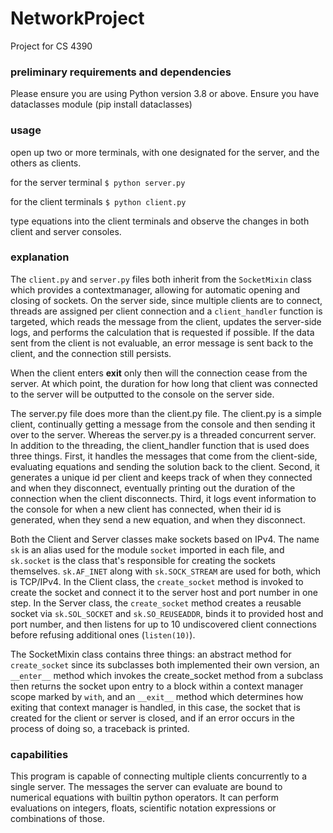 # NetworkProject
Project for CS 4390

### preliminary requirements and dependencies
Please ensure you are using Python version 3.8 or above.
Ensure you have dataclasses module (pip install dataclasses)


### usage 
open up two or more terminals, with one designated for the server, and the others as clients. 

for the server terminal `$ python server.py`

for the client terminals `$ python client.py`

type equations into the client terminals and observe the changes in both client and server consoles.<br>

### explanation
The `client.py` and `server.py` files both inherit from the `SocketMixin` class which provides a contextmanager,
allowing for automatic opening and closing of sockets. On the server side, since multiple clients are to connect,
threads are assigned per client connection and a `client_handler` function is targeted, which reads the message from the client,
updates the server-side logs, and performs the calculation that is requested if possible. If the data sent from the client is not evaluable, 
an error message is sent back to the client, and the connection still persists.<br>

When the client enters **exit** only then will the connection cease from the server. At which point, the duration for how long that client
was connected to the server will be outputted to the console on the server side.<br>

The server.py file does more than the client.py file. The client.py is a simple client, continually getting a message from the console and then
sending it over to the server. Whereas the server.py is a threaded concurrent server. In addition to the threading, the client_handler function
that is used does three things. First, it handles the messages that come from the client-side, evaluating equations and sending the solution back
to the client. Second, it generates a unique id per client and keeps track of when they connected and when they disconnect, eventually printing out 
the duration of the connection when the client disconnects. Third, it logs event information to the console for when a new client has connected,
when their id is generated, when they send a new equation, and when they disconnect.<br>

Both the Client and Server classes make sockets based on IPv4. The name `sk` is an alias used for the module `socket` imported in each file,
and `sk.socket` is the class that's responsible for creating the sockets themselves. `sk.AF_INET` along with `sk.SOCK_STREAM` are used for both,
which is TCP/IPv4. In the Client class, the `create_socket` method is invoked to create the socket and connect it to the server host and port number in one step.
In the Server class, the `create_socket` method creates a reusable socket via `sk.SOL_SOCKET` and `sk.SO_REUSEADDR`, binds it to provided host and port number,
and then listens for up to 10 undiscovered client connections before refusing additional ones (`listen(10)`).<br>

The SocketMixin class contains three things: an abstract method for `create_socket` since its subclasses both implemented their own version,
an `__enter__` method which invokes the create_socket method from a subclass then returns the socket upon entry to a block within a context manager scope
marked by `with`, and an `__exit__` method which determines how exiting that context manager is handled, in this case, the socket that is created for the client
or server is closed, and if an error occurs in the process of doing so, a traceback is printed.<br>

### capabilities
This program is capable of connecting multiple clients concurrently to a single server. The messages the server can evaluate are bound to 
numerical equations with builtin python operators. It can perform evaluations on integers, floats, scientific notation expressions or combinations of those.
